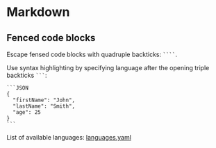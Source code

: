 # Markdown

## Fenced code blocks

Escape fensed code blocks with quadruple backticks: ` ```` `.

Use syntax highlighting by specifying language after the opening triple backticks ` ``` `:

````
```JSON
{
  "firstName": "John",
  "lastName": "Smith",
  "age": 25
}
```
````

List of available languages: [languages.yaml](https://github.com/github-linguist/linguist/blob/master/lib/linguist/languages.yml)
